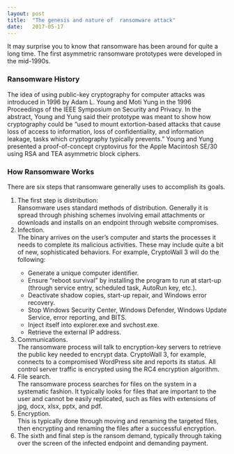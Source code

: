 ```yaml
---
layout: post
title:  "The genesis and nature of  ransomware attack"
date:   2017-05-17
---
```


<p class="intro">
<span class="dropcap">I</span>t may surprise you to know that ransomware has been around for quite a long time. The first
asymmetric ransomware prototypes were developed in the mid-1990s. </p>

### Ransomware History
 The idea of using public-key
cryptography for computer attacks was introduced in 1996 by Adam L. Young and Moti Yung in the
1996 Proceedings of the IEEE Symposium on Security and Privacy. In the abstract, Young and Yung
said their prototype was meant to show how cryptography could be “used to mount extortion-based
attacks that cause loss of access to information, loss of confidentiality, and information leakage,
tasks which cryptography typically prevents.” Young and Yung presented a proof-of-concept
cryptovirus for the Apple Macintosh SE/30 using RSA and TEA asymmetric block ciphers.
<img src="{{ '/assets/img/history.jpg' | prepend: site.baseurl }}" alt="">

### How Ransomware Works
There are six steps that ransomware generally uses to accomplish its goals. 
<ol>
<li>The first step is distribution: </li>
Ransomware uses standard methods of distribution. Generally it is
spread through phishing schemes involving email attachments or downloads and installs on an
endpoint through website compromises. 
<li>Infection.</li> The binary arrives on the user’s computer and starts the processes
it needs to complete its malicious activities. These may include quite a bit of new, sophisticated
behaviors. For example, CryptoWall 3 will do the following:
<ul>
<li>Generate a unique computer identifier.</li>
<li>Ensure “reboot survival” by installing the program to run at start-up
(through service entry, scheduled task, AutoRun key, etc.).</li>
<li>Deactivate shadow copies, start-up repair, and Windows error recovery.</li>
<li> Stop Windows Security Center, Windows Defender, Windows Update Service, error
reporting, and BITS.</li>
<li> Inject itself into explorer.exe and svchost.exe.</li>
<li>Retrieve the external IP address.</li>
</ul>
<li>Communications.</li> The ransomware process will talk to encryption-key servers
to retrieve the public key needed to encrypt data. CryptoWall 3, for example, connects to a
compromised WordPress site and reports its status. All control server traffic is encrypted using the
RC4 encryption algorithm.
<li>File search.</li> The ransomware process searches for files on the system in a
systematic fashion. It typically looks for files that are important to the user and cannot be easily
replicated, such as files with extensions of jpg, docx, xlsx, pptx, and pdf.
<li>Encryption.</li> This is typically done through moving and renaming the targeted files,
then encrypting and renaming the files after a successful encryption.
<li>The sixth and final step is the ransom demand, typically through taking over the screen of the
infected endpoint and demanding payment.</li> 
</ol>
<img src="{{ '/assets/img/howorks.jpg' | prepend: site.baseurl }}" alt="">
